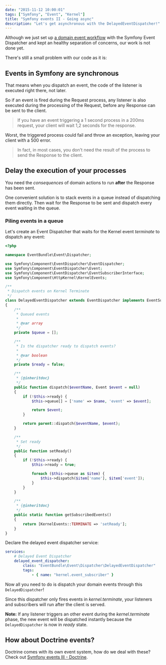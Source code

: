 ```yaml
---
date: "2015-11-12 10:00:01"
tags: ["Symfony", "Event", "Kernel"]
title: "Symfony events II - Going async"
description: "Let's get asynchronous with the DelayedEventDispatcher!"
---
```


Although we just set up [a domain event workflow](../events-part-1) with the Symfony Event Dispatcher and kept an healthy separation of concerns, our work is not done yet.

There's still a small problem with our code as it is:

## Events in Symfony are synchronous

That means when you dispatch an event, the code of the listener is executed right there, not later.

So if an event is fired during the Request process, any listener is also executed during the processing of the Request, before any Response can be sent to the client.

> If you have an event triggering a 1 second process in a 200ms request, your client will wait 1,2 seconds for the response.

Worst, the triggered process could fail and throw an exception, leaving your client with a 500 error.

> In fact, in most cases, you don't need the result of the process to send the Response to the client.

## Delay the execution of your processes

You need the _consequences_ of domain actions to run __after__ the Response has been sent.

One convenient solution is to stack events in a queue instead of dispatching them directly. Then wait for the Response to be sent and dispatch every event waiting in the queue.

### Piling events in a queue

Let's create an Event Dispatcher that waits for the Kernel event _terminate_ to dispatch any event:

```php
<?php

namespace EventBundle\Event\Dispatcher;

use Symfony\Component\EventDispatcher\EventDispatcher;
use Symfony\Component\EventDispatcher\Event;
use Symfony\Component\EventDispatcher\EventSubscriberInterface;
use Symfony\Component\HttpKernel\KernelEvents;

/**
 * Dispatch events on Kernel Terminate
 */
class DelayedEventDispatcher extends EventDispatcher implements EventSubscriberInterface
{
    /**
     * Queued events
     *
     * @var array
     */
    private $queue = [];

    /**
     * Is the dispatcher ready to dispatch events?
     *
     * @var boolean
     */
    private $ready = false;

    /**
     * {@inheritdoc}
     */
    public function dispatch($eventName, Event $event = null)
    {
        if (!$this->ready) {
            $this->queue[] = ['name' => $name, 'event' => $event];

            return $event;
        }

        return parent::dispatch($eventName, $event);
    }

    /**
     * Set ready
     */
    public function setReady()
    {
        if (!$this->ready) {
            $this->ready = true;

            foreach ($this->queue as $item) {
                $this->dispatch($item['name'], $item['event']);
            }
        }
    }

    /**
     * {@inheritdoc}
     */
    public static function getSubscribedEvents()
    {
        return [KernelEvents::TERMINATE => 'setReady'];
    }
}

```

Declare the delayed event dispatcher service:

```yaml
services:
    # Delayed Event Dispatcher
    delayed_event_dispatcher:
        class: "EventBundle\Event\Dispatcher\DelayedEventDispatcher"
        tags:
            - { name: "kernel.event_subscriber" }

```

Now all you need to do is dispatch your domain events through this `DelayedDispatcher`!

Since this dispatcher only fires events in _kernel.terminate_, your listeners and subscribers will run after the client is served.

__Note:__ If any listener triggers an other event during the _kernel.terminate_ phase, the new event will be dispatched instantly because the `DelayedDispatcher` is now in _ready_ state.

## How about Doctrine events?

Doctrine comes with its own event system, how do we deal with these?
Check out [Symfony events III - Doctrine](../events-part-3).

